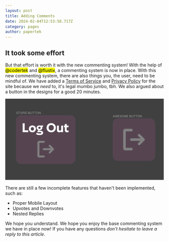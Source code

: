 ```yaml
---
layout: post
title: Adding Comments
date: 2024-02-04T12:53:58.717Z
category: pages
author: papertek
---
```

## It took some effort

But that effort is worth it with the new commenting system! With the help of <mark>@codertek</mark> and <mark>@flustix</mark>, a commenting system is now in place. With this new commenting system, there are also things you, the user, need to be mindful of. We have added a [Terms of Service](<{% link postsInclude/_posts/legal/2024-01-27-terms-of-service.md %}>) and [Privacy Policy](<{% link postsInclude/_posts/legal/2024-01-27-privacy-policy.md %}>) for the site because we *need* to, it's legal mumbo jumbo, tbh. We also argued about a button in the designs for a good 20 minutes.

![Left button is old, right button is new](/assets/images/uploads/buttonsstuff.png "Left button is old, right button is new")

There are still a few incomplete features that haven't been implemented, such as:

* Proper Mobile Layout
* Upvotes and Downvotes
* Nested Replies

We hope you understand. We hope you enjoy the base commenting system we have in place now! If you have any questions *don't hesitate to leave a reply to this article*.
